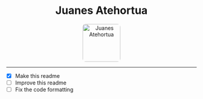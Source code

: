 <h1 align="center">Juanes Atehortua</h1>

<p align="center">
  <img src="https://avatars.githubusercontent.com/u/12115664?v=4" width="100" alt="Juanes Atehortua" style="border-radius: 8px;"/>
</p>

---

- [x] Make this readme
- [ ] Improve this readme
- [ ] Fix the code formatting

<!--
**JuanesMedCol/JuanesMedCol** is a ✨ _special_ ✨ repository because its `README.md` (this file) appears on your GitHub profile.

Here are some ideas to get you started:

- 🔭 I’m currently working on ...
- 🌱 I’m currently learning ...
- 👯 I’m looking to collaborate on ...
- 🤔 I’m looking for help with ...
- 💬 Ask me about ...
- 📫 How to reach me: ...
- 😄 Pronouns: ...
- ⚡ Fun fact: ...
-->
